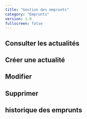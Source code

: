 ```yaml
---
title: "Gestion des emprunts"
category: "Emprunts"
version: 1.0
fullscreen: false
---
```


## Consulter les actualités

## Créer une actualité

## Modifier

## Supprimer

## historique des emprunts

